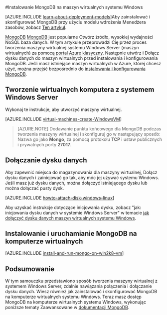 <properties
    pageTitle="Instalowanie MongoDB na maszyn wirtualnych systemu Windows | Microsoft Azure"
    description="Dowiedz się, jak zainstalować MongoDB na maszyn wirtualnych Azure utworzone za pomocą modelu Klasyczny wdrażania z systemem Windows Server."
    services="virtual-machines-windows"
    documentationCenter=""
    authors="iainfoulds"
    manager="timlt"
    editor="tysonn"
    tags="azure-service-management"/>

<tags
    ms.service="virtual-machines-windows"
    ms.workload="infrastructure-services"
    ms.tgt_pltfrm="vm-windows"
    ms.devlang="na"
    ms.topic="article"
    ms.date="10/10/2016"
    ms.author="iainfou"/>

#<a name="install-mongodb-on-a-windows-vm"></a>Instalowanie MongoDB na maszyn wirtualnych systemu Windows

[AZURE.INCLUDE [learn-about-deployment-models](../../includes/learn-about-deployment-models-classic-include.md)]Aby zainstalować i skonfigurować MongoDB przy użyciu modelu wdrożenia Menedżera zasobów, zobacz [Ten artykuł](virtual-machines-windows-classic-install-mongodb.md).

[MongoDB] [ MongoDB] jest popularne Otwórz źródło, wysokiej wydajności NoSQL baza danych. W tym artykule przeprowadzi Cię przez proces tworzenia maszyny wirtualnej systemu Windows Server (maszyn wirtualnych) za pomocą [portal Azure klasyczny][AzurePortal]. Następnie utwórz i Dołącz dysku danych do maszyn wirtualnych przed instalowania i konfigurowania MongoDB. Jeśli masz istniejące maszyn wirtualnych w Azure, której chcesz użyć, można przejść bezpośrednio do [instalowania i konfigurowania MongoDB](#install-and-run-mongodb-on-the-virtual-machine).


## <a name="create-a-virtual-machine-running-windows-server"></a>Tworzenie wirtualnych komputera z systemem Windows Server

Wykonaj te instrukcje, aby utworzyć maszyny wirtualnej.

[AZURE.INCLUDE [virtual-machines-create-WindowsVM](../../includes/virtual-machines-create-windowsvm.md)]

> [AZURE.NOTE] Dodawanie punktu końcowego dla MongoDB podczas tworzenia maszyny wirtualnej i skonfiguruj go w następujący sposób: Nazwa go jako **Mongo**, za pomocą protokołu **TCP** i ustaw publicznych i prywatnych porty **27017**.

## <a name="attach-a-data-disk"></a>Dołączanie dysku danych
Aby zapewnić miejsca do magazynowania dla maszyny wirtualnej, Dołącz dysku danych i zainicjować go tak, aby móc jej używać systemu Windows. Jeśli masz już dysku danych, można dołączyć istniejącego dysku lub można dołączać pusty dysk.

[AZURE.INCLUDE [howto-attach-disk-windows-linux](../../includes/howto-attach-disk-windows-linux.md)]

Aby uzyskać instrukcje dotyczące inicjowania dysku, zobacz "jak: inicjowania dysku danych w systemie Windows Server" w temacie [jak dołączyć dysku danych maszyn wirtualnych systemu Windows](virtual-machines-windows-classic-attach-disk.md).

## <a name="install-and-run-mongodb-on-the-virtual-machine"></a>Instalowanie i uruchamianie MongoDB na komputerze wirtualnych

[AZURE.INCLUDE [install-and-run-mongo-on-win2k8-vm](../../includes/install-and-run-mongo-on-win2k8-vm.md)]

## <a name="summary"></a>Podsumowanie
W tym samouczku przedstawiono sposób tworzenia maszyny wirtualnej z systemem Windows Server, zdalnie nawiązania połączenia i dołączanie dysku danych.  Wiesz również jak zainstalować i skonfigurować MongoDB na komputerze wirtualnych systemu Windows. Teraz masz dostęp MongoDB na komputerze wirtualnych systemu Windows, wykonując poniższe tematy Zaawansowane w [dokumentacji MongoDB][MongoDocs].

[MongoDocs]: http://docs.mongodb.org/manual/
[MongoDB]: http://www.mongodb.org/
[AzurePortal]: http://manage.windowsazure.com
